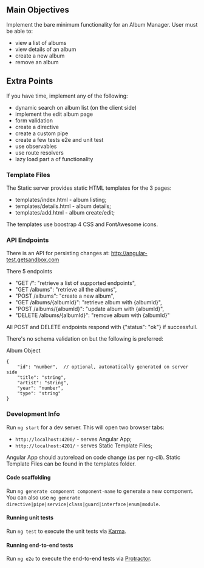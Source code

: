 ## Main Objectives
Implement the bare minimum functionality for an Album Manager. 
User must be able to:
- view a list of albums
- view details of an album
- create a new album
- remove an album

## Extra Points
If you have time, implement any of the following:
- dynamic search on album list (on the client side)
- implement the edit album page
- form validation
- create a directive
- create a custom pipe
- create a few tests e2e and unit test
- use observables
- use route resolvers
- lazy load part a of functionality

### Template Files
The Static server provides static HTML templates for the 3 pages:
- templates/index.html - album listing;
- templates/details.html - album details;
- templates/add.html - album create/edit;

The templates use boostrap 4 CSS and FontAwesome icons.

### API Endpoints
There is an API for persisting changes at:
http://angular-test.getsandbox.com

There 5 endpoints
- "GET /": "retrieve a list of supported endpoints",
- "GET /albums": "retrieve all the albums",
- "POST /albums": "create a new album",
- "GET /albums/{albumId}": "retrieve album with {albumId}",
- "POST /albums/{albumId}": "update album with {albumId}",
- "DELETE /albums/{albumId}": "remove album with {albumId}"

All POST and DELETE endpoints respond with {"status": "ok"} if successfull.

There's no schema validation on but the following is preferred:

Album Object
```
{
    "id": "number",  // optional, automatically generated on server side
    "title": "string",
    "artist": "string",
    "year": "number",
    "type": "string"
}
```

### Development Info
Run `ng start` for a dev server. This will open two browser tabs:
- `http://localhost:4200/` - serves Angular App;
- `http://localhost:4201/` - serves Static Template Files;

Angular App should autoreload on code change (as per ng-cli).
Static Template Files can be found in the templates folder.

#### Code scaffolding

Run `ng generate component component-name` to generate a new component. You can also use `ng generate directive|pipe|service|class|guard|interface|enum|module`.

#### Running unit tests

Run `ng test` to execute the unit tests via [Karma](https://karma-runner.github.io).

#### Running end-to-end tests

Run `ng e2e` to execute the end-to-end tests via [Protractor](http://www.protractortest.org/).
